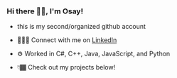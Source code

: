 ### Hi there 👋🏾, I'm Osay!

- this is my second/organized github account

- 🧑🏾‍💼 Connect with me on [LinkedIn](https://www.linkedin.com/in/oedo3/)
- ⚙️ Worked in C#, C++, Java, JavaScript, and Python
- 👇🏾 Check out my projects below!

<!--
**oedo3/oedo3** is a ✨ _special_ ✨ repository because its `README.md` (this file) appears on your GitHub profile.

📄 View my resume at 

Here are some ideas to get you started:

- 🔭 I’m currently working on ...
- 🌱 I’m currently learning ...
- 👯 I’m looking to collaborate on ...
- 🤔 I’m looking for help with ...
- 💬 Ask me about ...
- 📫 How to reach me: ...
- 😄 Pronouns: ...
- ⚡ Fun fact: ...
-->
